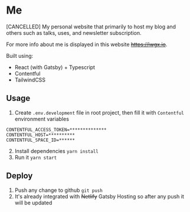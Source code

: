 # Me

[CANCELLED] My personal website that primarily to host my blog and others such as talks, uses, and newsletter subscription.

For more info about me is displayed in this website ~~https://iwgx.io~~.

Built using:
- React (with Gatsby) + Typescript
- Contentful
- TailwindCSS

## Usage

1. Create `.env.development` file in root project, then fill it with `Contentful` environment variables
```
CONTENTFUL_ACCESS_TOKEN=**************
CONTENTFUL_HOST=**********
CONTENTFUL_SPACE_ID=******
```
2. Install dependencies `yarn install`
3. Run it `yarn start`

## Deploy

1. Push any change to github `git push`
2. It's already integrated with ~~Netlify~~ Gatsby Hosting so after any push it will be updated
